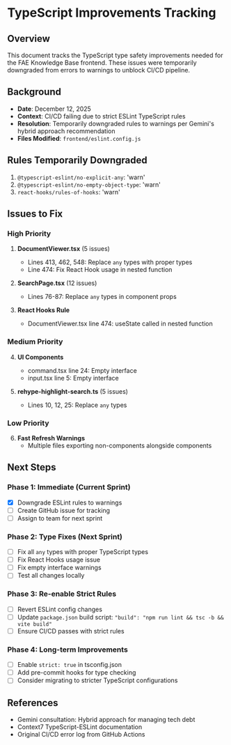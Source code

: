 # TypeScript Improvements Tracking

## Overview
This document tracks the TypeScript type safety improvements needed for the FAE Knowledge Base frontend. These issues were temporarily downgraded from errors to warnings to unblock CI/CD pipeline.

## Background
- **Date**: December 12, 2025
- **Context**: CI/CD failing due to strict ESLint TypeScript rules
- **Resolution**: Temporarily downgraded rules to warnings per Gemini's hybrid approach recommendation
- **Files Modified**: `frontend/eslint.config.js`

## Rules Temporarily Downgraded
1. `@typescript-eslint/no-explicit-any`: 'warn'
2. `@typescript-eslint/no-empty-object-type`: 'warn' 
3. `react-hooks/rules-of-hooks`: 'warn'

## Issues to Fix

### High Priority
1. **DocumentViewer.tsx** (5 issues)
   - Lines 413, 462, 548: Replace `any` types with proper types
   - Line 474: Fix React Hook usage in nested function

2. **SearchPage.tsx** (12 issues)
   - Lines 76-87: Replace `any` types in component props

3. **React Hooks Rule**
   - DocumentViewer.tsx line 474: useState called in nested function

### Medium Priority
4. **UI Components**
   - command.tsx line 24: Empty interface
   - input.tsx line 5: Empty interface

5. **rehype-highlight-search.ts** (5 issues)
   - Lines 10, 12, 25: Replace `any` types

### Low Priority
6. **Fast Refresh Warnings**
   - Multiple files exporting non-components alongside components

## Next Steps

### Phase 1: Immediate (Current Sprint)
- [x] Downgrade ESLint rules to warnings
- [ ] Create GitHub issue for tracking
- [ ] Assign to team for next sprint

### Phase 2: Type Fixes (Next Sprint)
- [ ] Fix all `any` types with proper TypeScript types
- [ ] Fix React Hooks usage issue
- [ ] Fix empty interface warnings
- [ ] Test all changes locally

### Phase 3: Re-enable Strict Rules
- [ ] Revert ESLint config changes
- [ ] Update `package.json` build script: `"build": "npm run lint && tsc -b && vite build"`
- [ ] Ensure CI/CD passes with strict rules

### Phase 4: Long-term Improvements
- [ ] Enable `strict: true` in tsconfig.json
- [ ] Add pre-commit hooks for type checking
- [ ] Consider migrating to stricter TypeScript configurations

## References
- Gemini consultation: Hybrid approach for managing tech debt
- Context7 TypeScript-ESLint documentation
- Original CI/CD error log from GitHub Actions